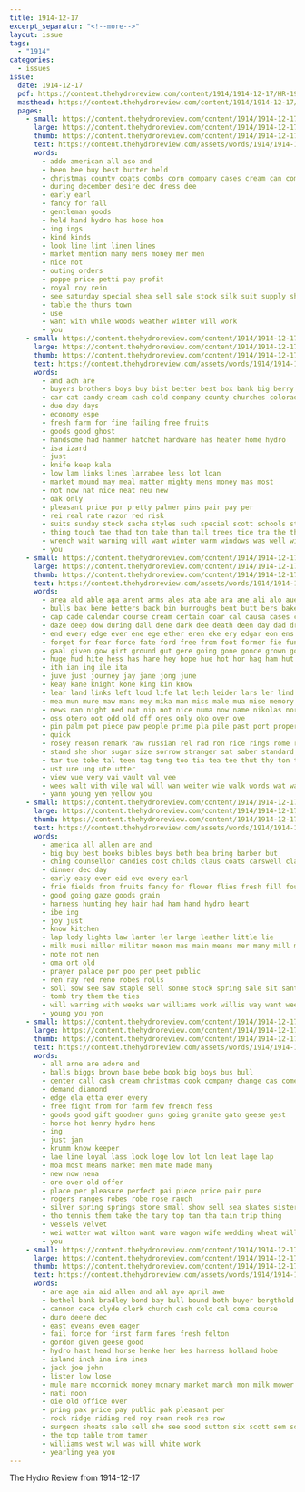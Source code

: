 ```yaml
---
title: 1914-12-17
excerpt_separator: "<!--more-->"
layout: issue
tags:
  - "1914"
categories:
  - issues
issue:
  date: 1914-12-17
  pdf: https://content.thehydroreview.com/content/1914/1914-12-17/HR-1914-12-17.pdf
  masthead: https://content.thehydroreview.com/content/1914/1914-12-17/masthead/HR-1914-12-17.jpg
  pages:
    - small: https://content.thehydroreview.com/content/1914/1914-12-17/small/HR-1914-12-17-01.jpg
      large: https://content.thehydroreview.com/content/1914/1914-12-17/large/HR-1914-12-17-01.jpg
      thumb: https://content.thehydroreview.com/content/1914/1914-12-17/thumbnails/HR-1914-12-17-01.jpg
      text: https://content.thehydroreview.com/assets/words/1914/1914-12-17/HR-1914-12-17-01.txt
      words:
        - addo american all aso and
        - been bee buy best butter beld
        - christmas county coats combs corn company cases cream can comfort
        - during december desire dec dress dee
        - early earl
        - fancy for fall
        - gentleman goods
        - held hand hydro has hose hon
        - ing ings
        - kind kinds
        - look line lint linen lines
        - market mention many mens money mer men
        - nice not
        - outing orders
        - poppe price petti pay profit
        - royal roy rein
        - see saturday special shea sell sale stock silk suit supply shirts stone
        - table the thurs town
        - use
        - want with while woods weather winter will work
        - you
    - small: https://content.thehydroreview.com/content/1914/1914-12-17/small/HR-1914-12-17-02.jpg
      large: https://content.thehydroreview.com/content/1914/1914-12-17/large/HR-1914-12-17-02.jpg
      thumb: https://content.thehydroreview.com/content/1914/1914-12-17/thumbnails/HR-1914-12-17-02.jpg
      text: https://content.thehydroreview.com/assets/words/1914/1914-12-17/HR-1914-12-17-02.txt
      words:
        - and ach are
        - buyers brothers boys buy bist better best box bank big berry
        - car cat candy cream cash cold company county churches colorado can candies cox cheap christmas christ cotton
        - due day days
        - economy espe
        - fresh farm for fine failing free fruits
        - goods good ghost
        - handsome had hammer hatchet hardware has heater home hydro
        - isa izard
        - just
        - knife keep kala
        - low lam links lines larrabee less lot loan
        - market mound may meal matter mighty mens money mas most
        - not now nat nice neat neu new
        - oak only
        - pleasant price por pretty palmer pins pair pay per
        - rei real rate razor red risk
        - suits sunday stock sacha styles such special scott schools store sharp see save stove saving saw suit seed
        - thing touch tae thad ton take than tall trees tice tra the them ties
        - wrench wait warning will want winter warm windows was well with while
        - you
    - small: https://content.thehydroreview.com/content/1914/1914-12-17/small/HR-1914-12-17-03.jpg
      large: https://content.thehydroreview.com/content/1914/1914-12-17/large/HR-1914-12-17-03.jpg
      thumb: https://content.thehydroreview.com/content/1914/1914-12-17/thumbnails/HR-1914-12-17-03.jpg
      text: https://content.thehydroreview.com/assets/words/1914/1914-12-17/HR-1914-12-17-03.txt
      words:
        - area ald able aga arent arms ales ata abe ara ane ali alo aue ace aus awa alice aud auth and anes alt all aye ayes adi are arena
        - bulls bax bene betters back bin burroughs bent butt bers bake beh bound balance big bee bate bodily bet bout bead been bowls brought bol ber bea band better bie but birth bale bao beat bier brightly bore bute beach best bow bir bulla bills bapp bud bull bunk beek bis bere
        - cap cade calendar course cream certain coar cal causa cases col con city call camp cold clear coast coe conter cove chapman can came come camera close cor cama cabin cue code clayton cael car
        - daze deep dow during dall dene dark dee death deen day dad drag drop doll dale door darr dag dec dense dass den ded der days down
        - end every edge ever ene ege ether eren eke ery edgar eon ens even
        - forget for fear force fate ford free from foot former fie fun friend fire forks forward forth forest fore found fei feo faint foe fellow fever fey felt fos fike fog fight fall fins first fors few fest fraction feast far
        - gaal given gow girt ground gut gere going gone gonce grown gout grass good gast gare ger grief glass glant galina gies gaya gough
        - huge hud hite hess has hare hey hope hue hot hor hag ham hut hea hae how hee hind hed healy hill him her heart holding hie hoge heard hight had hundred half
        - ith ian ing ile ita
        - juve just journey jay jane jong june
        - keay kane knight kone king kin know
        - lear land links left loud life lat leth leider lars ler lind lyla lim loner lay lix lis lesson longer little line look late lighter les lett lies lad long lino last like lite
        - mea mun mure maw mans mey mika man miss male mua mise memory mus mat men members much mote must morning made maat mere mighty master more matter miel many
        - news nan night ned nat nip not nice numa now name nikolas nor
        - oss otero oot odd old off ores only oko over ove
        - pin palm pot piece paw people prime pla pile past port proper pete purter pias porter pawl ponte porte pins pia pee present place peavey pos phen poor plain pace
        - quick
        - rosey reason remark raw russian rel rad ron rice rings rome ret raheem regular rush rally range rile ring rio rag rop rope robe ree ringe
        - stand she shor sugar size sorrow stranger sat saber standard sin strength saw sines sliter sprang seng slow shelter set steamer sis small soe single six said son stek show savin shake strange short sch sot side savage sally step stall sal sons sir silver second shek scout stick spear seat seen sur shed sergeant see still sue soles sage storm selene soi sharp
        - tar tue tobe tal teen tag tong too tia tea tee thut thy ton tok tie tonic than tay taal trees thee toy tose times tim thay tack taba tiger tala thew toa taken thi tant tribe ted threat trace trom tarnow tow them tout tite tave tra thet thick trish talk tak tas toran the taras tat town toe tor thea thurau tae tho thermos tha tough try tut thing tear toward tad then telling torn tention tous tender teat
        - ust ure ung ute utter
        - view vue very vai vault val vee
        - wees walt with wile wal will wan weiter wie walk words wat war white wen wing witty weak world wes west why wide wash wear wee went wrath was win water watch weeks well walls wild ward want way wate wit
        - yann young yen yellow you
    - small: https://content.thehydroreview.com/content/1914/1914-12-17/small/HR-1914-12-17-04.jpg
      large: https://content.thehydroreview.com/content/1914/1914-12-17/large/HR-1914-12-17-04.jpg
      thumb: https://content.thehydroreview.com/content/1914/1914-12-17/thumbnails/HR-1914-12-17-04.jpg
      text: https://content.thehydroreview.com/assets/words/1914/1914-12-17/HR-1914-12-17-04.txt
      words:
        - america all allen are and
        - big buy best books bibles boys both bea bring barber but
        - ching counsellor candies cost childs claus coats carswell clark can christmas christ
        - dinner dec day
        - early easy ever eid eve every earl
        - frie fields from fruits fancy for flower flies fresh fill found fruit flash famous folks
        - good going gaze goods grain
        - harness hunting hey hair had ham hand hydro heart
        - ibe ing
        - joy just
        - know kitchen
        - lap lody lights law lanter ler large leather little lie
        - milk musi miller militar menon mas main means mer many mill maidens mak
        - note not nen
        - oma ort old
        - prayer palace por poo per peet public
        - ren ray red reno robes rolls
        - soll sow see saw staple sell sonne stock spring sale sit santa sister saturday son store sack sho street
        - tomb try them the ties
        - will warring with weeks war williams work willis way want wee
        - young you yon
    - small: https://content.thehydroreview.com/content/1914/1914-12-17/small/HR-1914-12-17-05.jpg
      large: https://content.thehydroreview.com/content/1914/1914-12-17/large/HR-1914-12-17-05.jpg
      thumb: https://content.thehydroreview.com/content/1914/1914-12-17/thumbnails/HR-1914-12-17-05.jpg
      text: https://content.thehydroreview.com/assets/words/1914/1914-12-17/HR-1914-12-17-05.txt
      words:
        - all arne are adore and
        - balls biggs brown base bebe book big boys bus bull
        - center call cash cream christmas cook company change cas come cutting can
        - demand diamond
        - edge ela etta ever every
        - free fight from for farm few french fess
        - goods good gift goodner guns going granite gato geese gest
        - horse hot henry hydro hens
        - ing
        - just jan
        - krumm know keeper
        - lae line loyal lass look loge low lot lon leat lage lap
        - moa most means market men mate made many
        - new now nena
        - ore over old offer
        - place per pleasure perfect pai piece price pair pure
        - rogers ranges robes robe rose rauch
        - silver spring springs store small show sell sea skates sister special son sia sil solid sale stuck she santas senn subject smee sani seto see satin
        - tho tennis them take the tary top tan tha tain trip thing
        - vessels velvet
        - wei watter wat wilton want ware wagon wife wedding wheat will with why
        - you
    - small: https://content.thehydroreview.com/content/1914/1914-12-17/small/HR-1914-12-17-06.jpg
      large: https://content.thehydroreview.com/content/1914/1914-12-17/large/HR-1914-12-17-06.jpg
      thumb: https://content.thehydroreview.com/content/1914/1914-12-17/thumbnails/HR-1914-12-17-06.jpg
      text: https://content.thehydroreview.com/assets/words/1914/1914-12-17/HR-1914-12-17-06.txt
      words:
        - are age ain aid allen and ahl ayo april awe
        - bethel bank bradley bond bay bull bound both buyer bergthold black
        - cannon cece clyde clerk church cash colo cal coma course
        - duro deere dec
        - east eveans even eager
        - fail force for first farm fares fresh felton
        - gordon given geese good
        - hydro hast head horse henke her hes harness holland hobe
        - island inch ina ira ines
        - jack joe john
        - lister low lose
        - mule mare mccormick money mcnary market march mon milk mower mouse mile
        - nati noon
        - oie old office over
        - pring pax price pay public pak pleasant per
        - rock ridge riding red roy roan rook res row
        - surgeon shoats sale sell she see sood sutton six scott sem sow south single spring
        - the top table trom tamer
        - williams west wil was will white work
        - yearling yea you
---
```


The Hydro Review from 1914-12-17

<!--more-->

